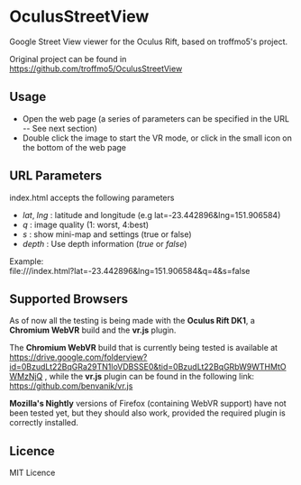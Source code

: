 OculusStreetView
================

Google Street View viewer for the Oculus Rift, based on troffmo5's project.

Original project can be found in https://github.com/troffmo5/OculusStreetView

Usage
-------------
- Open the web page (a series of parameters can be specified in the URL -- See next section) 
- Double click the image to start the VR mode, or click in the small icon on the bottom of the web page

URL Parameters
-------------
index.html accepts the following parameters

- *lat*, *lng* : latitude and longitude (e.g lat=-23.442896&lng=151.906584)
- *q* : image quality (1: worst, 4:best)
- *s* : show mini-map and settings (true or false)
- *depth* : Use depth information (*true* or *false*)

Example:  
file://<Path-to-index-file>/index.html?lat=-23.442896&lng=151.906584&q=4&s=false

<!--
Controls
-------------
- **Keyboard**: Arrows keys to look around and double-press ctrl to enter a new location
- **Mouse**: Click and drag to look around and left double-click to enter a new location
-->

Supported Browsers
-------------

As of now all the testing is being made with the **Oculus Rift DK1**, a **Chromium WebVR** build and the **vr.js** plugin.

The **Chromium WebVR** build that is currently being tested is available at
https://drive.google.com/folderview?id=0BzudLt22BqGRa29TN1loVDBSSE0&tid=0BzudLt22BqGRbW9WTHMtOWMzNjQ , while the **vr.js**
plugin can be found in the following link: https://github.com/benvanik/vr.js

**Mozilla's Nightly** versions of Firefox (containing WebVR support) have not been tested yet, but they should also work,
provided the required plugin is correctly installed.

Licence
-------------
MIT Licence
